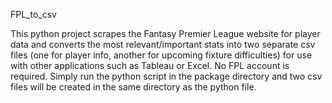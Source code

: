 FPL_to_csv

This python project scrapes the Fantasy Premier League website for player data and converts the most relevant/important stats into two separate csv files (one for player info, another for upcoming fixture difficulties) for use with other applications such as Tableau or Excel. No FPL account is required. Simply run the python script in the package directory and two csv files will be created in the same directory as the python file.

